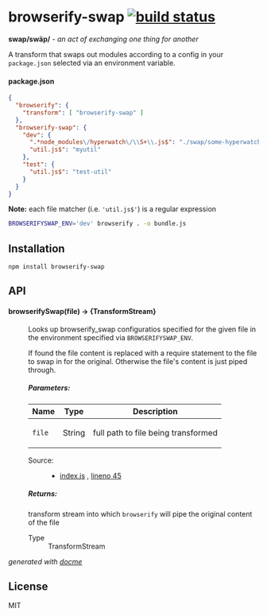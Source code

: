 # browserify-swap [![build status](https://secure.travis-ci.org/thlorenz/browserify-swap.png)](http://travis-ci.org/thlorenz/browserify-swap)

**swap/swäp/** - *an act of exchanging one thing for another*

A transform that swaps out modules according to a config in your `package.json` selected via an environment variable.

#### package.json

```json
{
  "browserify": {
    "transform": [ "browserify-swap" ]
  },
  "browserify-swap": {
    "dev": {
      ".*node_modules\/hyperwatch\/\\S+\\.js$": "./swap/some-hyperwatch-swap.js",
      "util.js$": "myutil"
    },
    "test": {
      "util.js$": "test-util"
    }
  }
}
```

**Note:** each file matcher (i.e. `'util.js$'`) is a regular expression

```sh
BROWSERIFYSWAP_ENV='dev' browserify . -o bundle.js
```

## Installation

    npm install browserify-swap

## API

<!-- START docme generated API please keep comment here to allow auto update -->
<!-- DON'T EDIT THIS SECTION, INSTEAD RE-RUN docme TO UPDATE -->

<div>
<div class="jsdoc-githubify">
<section>
<article>
<div class="container-overview">
<dl class="details">
</dl>
</div>
<dl>
<dt>
<h4 class="name" id="browserifySwap"><span class="type-signature"></span>browserifySwap<span class="signature">(file)</span><span class="type-signature"> &rarr; {TransformStream}</span></h4>
</dt>
<dd>
<div class="description">
<p>Looks up browserify_swap configuratios specified for the given file in the environment specified via <code>BROWSERIFYSWAP_ENV</code>.</p>
<p>If found the file content is replaced with a require statement to the file to swap in for the original.
Otherwise the file's content is just piped through.</p>
</div>
<h5>Parameters:</h5>
<table class="params">
<thead>
<tr>
<th>Name</th>
<th>Type</th>
<th class="last">Description</th>
</tr>
</thead>
<tbody>
<tr>
<td class="name"><code>file</code></td>
<td class="type">
<span class="param-type">String</span>
</td>
<td class="description last"><p>full path to file being transformed</p></td>
</tr>
</tbody>
</table>
<dl class="details">
<dt class="tag-source">Source:</dt>
<dd class="tag-source"><ul class="dummy">
<li>
<a href="https://github.com/thlorenz/browserify-swap/blob/master/index.js">index.js</a>
<span>, </span>
<a href="https://github.com/thlorenz/browserify-swap/blob/master/index.js#L45">lineno 45</a>
</li>
</ul></dd>
</dl>
<h5>Returns:</h5>
<div class="param-desc">
<p>transform stream into which <code>browserify</code> will pipe the original content of the file</p>
</div>
<dl>
<dt>
Type
</dt>
<dd>
<span class="param-type">TransformStream</span>
</dd>
</dl>
</dd>
</dl>
</article>
</section>
</div>

*generated with [docme](https://github.com/thlorenz/docme)*
</div>
<!-- END docme generated API please keep comment here to allow auto update -->

## License

MIT
